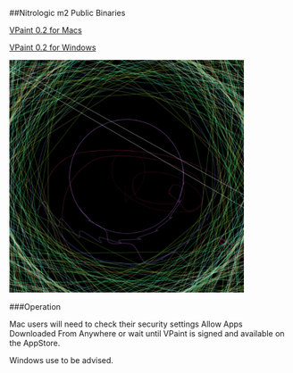 ##Nitrologic m2 Public Binaries

[VPaint 0.2 for Macs](https://github.com/nitrologic/m2/raw/master/releases/VPaint0.2.app.zip)

[VPaint 0.2 for Windows](https://github.com/nitrologic/m2/raw/master/releases/VPaint0.2.zip)

![releases](releases.png?raw=true "Latest Binaries")

###Operation

Mac users will need to check their security settings Allow Apps Downloaded From Anywhere or wait until VPaint is signed and available on the AppStore.

Windows use to be advised.
